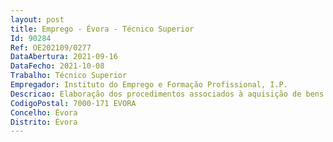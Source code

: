 ```yaml
--- 
layout: post
title: Emprego - Évora - Técnico Superior
Id: 90284
Ref: OE202109/0277
DataAbertura: 2021-09-16
DataFecho: 2021-10-08
Trabalho: Técnico Superior
Empregador: Instituto do Emprego e Formação Profissional, I.P.
Descricao: Elaboração dos procedimentos associados à aquisição de bens e serviços Monitorização de contratos na vertente da execução financeira receções Registos contabilísticos associados com respeito pelas normas internas e legais em vigor aplicáveis à contabilidadepública Classificação patrimonial e analítica de despesa Controlo das conta correntes de fornecedores e outros devedores Pagamentos a formandos, formadores e entidades diversas Análise de pagamentos, encerramentos, reembolso de programas e medidas de emprego e formação profissional Processamento de assiduidade de ações de formação Prestação de contas, no âmbito das candidaturas e financiamento
CodigoPostal: 7000-171 EVORA
Concelho: Évora
Distrito: Évora
--- 
```


